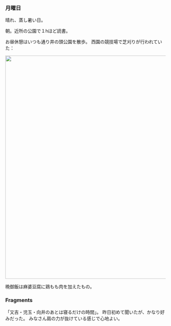 ### 月曜日

晴れ、蒸し暑い日。

朝。近所の公園で１hほど読書。

お昼休憩はいつも通り井の頭公園を散歩。
西園の競技場で芝刈りが行われていた：

<img src="https://i.imgur.com/fEpzS27.jpg" width="700">

晩御飯は麻婆豆腐に鶏もも肉を加えたもの。

### Fragments

「又吉・児玉・向井のあとは寝るだけの時間」。
昨日初めて聞いたが、かなり好みだった。
みなさん肩の力が抜けている感じで心地よい。